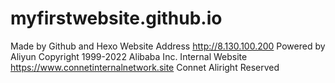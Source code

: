 # myfirstwebsite.github.io
Made by Github and Hexo
Website Address http://8.130.100.200
Powered by Aliyun Copyright 1999-2022 Alibaba Inc.
Internal Website https://www.connetinternalnetwork.site
Connet Aliright Reserved
